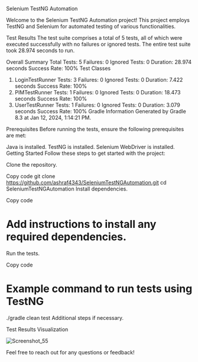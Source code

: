 Selenium TestNG Automation

Welcome to the Selenium TestNG Automation project! This project employs TestNG and Selenium for automated testing of various functionalities.

Test Results
The test suite comprises a total of 5 tests, all of which were executed successfully with no failures or ignored tests. The entire test suite took 28.974 seconds to run.

Overall Summary
Total Tests: 5
Failures: 0
Ignored Tests: 0
Duration: 28.974 seconds
Success Rate: 100%
Test Classes
1. LoginTestRunner
Tests: 3
Failures: 0
Ignored Tests: 0
Duration: 7.422 seconds
Success Rate: 100%
2. PIMTestRunner
Tests: 1
Failures: 0
Ignored Tests: 0
Duration: 18.473 seconds
Success Rate: 100%
3. UserTestRunner
Tests: 1
Failures: 0
Ignored Tests: 0
Duration: 3.079 seconds
Success Rate: 100%
Gradle Information
Generated by Gradle 8.3 at Jan 12, 2024, 1:14:21 PM.

Prerequisites
Before running the tests, ensure the following prerequisites are met:

Java is installed.
TestNG is installed.
Selenium WebDriver is installed.
Getting Started
Follow these steps to get started with the project:

Clone the repository.


Copy code
git clone https://github.com/ashraf4343/SeleniumTestNGAutomation.git
cd SeleniumTestNGAutomation
Install dependencies.


Copy code
# Add instructions to install any required dependencies.
Run the tests.


Copy code
# Example command to run tests using TestNG
./gradle clean test
Additional steps if necessary.

Test Results Visualization

![Screenshot_55](https://github.com/ashraf4343/SeleniumTestNGAutomation/assets/24635317/5bf00b09-7754-4333-835e-e6d5b64e50bc)


Feel free to reach out for any questions or feedback!
